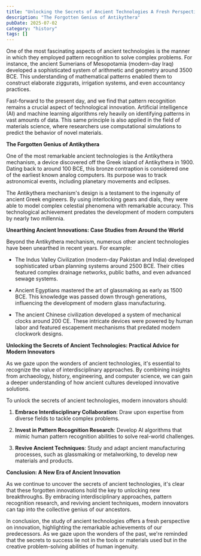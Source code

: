 ```yaml
---
title: "Unlocking the Secrets of Ancient Technologies A Fresh Perspective on Forgotten Innovations"
description: "The Forgotten Genius of Antikythera"
pubDate: 2025-07-02
category: "history"
tags: []
---
```


One of the most fascinating aspects of ancient technologies is the manner in which they employed pattern recognition to solve complex problems. For instance, the ancient Sumerians of Mesopotamia (modern-day Iraq) developed a sophisticated system of arithmetic and geometry around 3500 BCE. This understanding of mathematical patterns enabled them to construct elaborate ziggurats, irrigation systems, and even accountancy practices.

Fast-forward to the present day, and we find that pattern recognition remains a crucial aspect of technological innovation. Artificial intelligence (AI) and machine learning algorithms rely heavily on identifying patterns in vast amounts of data. This same principle is also applied in the field of materials science, where researchers use computational simulations to predict the behavior of novel materials.

**The Forgotten Genius of Antikythera**

One of the most remarkable ancient technologies is the Antikythera mechanism, a device discovered off the Greek island of Antikythera in 1900. Dating back to around 100 BCE, this bronze contraption is considered one of the earliest known analog computers. Its purpose was to track astronomical events, including planetary movements and eclipses.

The Antikythera mechanism's design is a testament to the ingenuity of ancient Greek engineers. By using interlocking gears and dials, they were able to model complex celestial phenomena with remarkable accuracy. This technological achievement predates the development of modern computers by nearly two millennia.

**Unearthing Ancient Innovations: Case Studies from Around the World**

Beyond the Antikythera mechanism, numerous other ancient technologies have been unearthed in recent years. For example:

* The Indus Valley Civilization (modern-day Pakistan and India) developed sophisticated urban planning systems around 2500 BCE. Their cities featured complex drainage networks, public baths, and even advanced sewage systems.

* Ancient Egyptians mastered the art of glassmaking as early as 1500 BCE. This knowledge was passed down through generations, influencing the development of modern glass manufacturing.

* The ancient Chinese civilization developed a system of mechanical clocks around 200 CE. These intricate devices were powered by human labor and featured escapement mechanisms that predated modern clockwork designs.

**Unlocking the Secrets of Ancient Technologies: Practical Advice for Modern Innovators**

As we gaze upon the wonders of ancient technologies, it's essential to recognize the value of interdisciplinary approaches. By combining insights from archaeology, history, engineering, and computer science, we can gain a deeper understanding of how ancient cultures developed innovative solutions.

To unlock the secrets of ancient technologies, modern innovators should:

1. **Embrace Interdisciplinary Collaboration**: Draw upon expertise from diverse fields to tackle complex problems.

2. **Invest in Pattern Recognition Research**: Develop AI algorithms that mimic human pattern recognition abilities to solve real-world challenges.

3. **Revive Ancient Techniques**: Study and adapt ancient manufacturing processes, such as glassmaking or metalworking, to develop new materials and products.

**Conclusion: A New Era of Ancient Innovation**

As we continue to uncover the secrets of ancient technologies, it's clear that these forgotten innovations hold the key to unlocking new breakthroughs. By embracing interdisciplinary approaches, pattern recognition research, and reviving ancient techniques, modern innovators can tap into the collective genius of our ancestors.

In conclusion, the study of ancient technologies offers a fresh perspective on innovation, highlighting the remarkable achievements of our predecessors. As we gaze upon the wonders of the past, we're reminded that the secrets to success lie not in the tools or materials used but in the creative problem-solving abilities of human ingenuity.